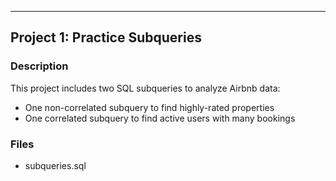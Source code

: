 ---

## Project 1: Practice Subqueries

### Description
This project includes two SQL subqueries to analyze Airbnb data:
- One non-correlated subquery to find highly-rated properties
- One correlated subquery to find active users with many bookings

### Files
- subqueries.sql

